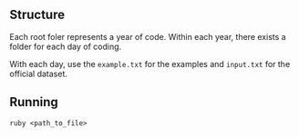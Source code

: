 ## Structure
Each root foler represents a year of code. Within each year, there exists a folder for each day of coding.

With each day, use the `example.txt` for the examples and `input.txt` for the official dataset.

## Running

```
ruby <path_to_file>
```